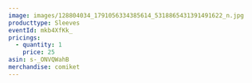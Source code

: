 ```yaml
---
image: images/128804034_1791056334385614_5318865431391491622_n.jpg
producttype: Sleeves
eventId: mkb4XfKk_
pricings:
  - quantity: 1
    price: 25
asin: s-_ONVQWahB
merchandise: comiket
---
```

